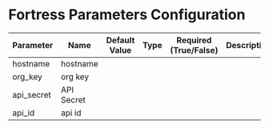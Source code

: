 # Fortress Parameters Configuration
Parameter                           | Name | Default Value | Type | Required (True/False) | Description
---                                 | --- | --- | --- |--- |---
hostname                            | hostname | |  |  | 
org_key                             | org key|  |  |  | 
api_secret                          | API Secret |  |  |  | 
api_id                              | api id | | |  |